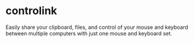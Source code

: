 # controlink
Easily share your clipboard, files, and control of your mouse and keyboard between multiple computers with just one mouse and keyboard set.
